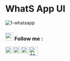 # WhatS App UI

![1-whatsapp](https://user-images.githubusercontent.com/88144060/163674926-75ffc358-f10e-4948-8fcd-0cb1280dc66a.png)

### <img src="https://media.giphy.com/media/hvRJCLFzcasrR4ia7z/giphy.gif" width="25px"> Follow me :

<a href="https://www.linkedin.com/in/abdulrahman-hatem-64780a210">
  <img align="left" alt="Abdulrahman's LinkedIN" width="22px" src="https://raw.githubusercontent.com/peterthehan/peterthehan/master/assets/linkedin.svg" />
</a>

<a href="https://github.com/abdulrahmanHatem911">
  <img align="left" alt="Abdulrahman Instagram" width="22px" src="https://raw.githubusercontent.com/hussainweb/hussainweb/main/icons/github.png" />
</a>
<a href="https://twitter.com/Abdelra87827997?s=09">
  <img align="left" alt="Abdulrahman | Twitter" width="22px" src="https://raw.githubusercontent.com/peterthehan/peterthehan/master/assets/twitter.svg" />
</a>
<a href="https://www.facebook.com/abdalrahman.hatem.338">
  <img align="left" alt="Abdulrahman | FaceBook" width="28px" src="https://img.icons8.com/officel/2x/facebook-new.png" />
</a>
